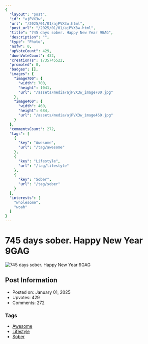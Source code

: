 ```yaml
---
{
  "layout": "post",
  "id": "ajPVX3w",
  "url": "/2025/01/01/ajPVX3w.html",
  "post_url": "/2025/01/01/ajPVX3w.html",
  "title": "745 days sober. Happy New Year 9GAG",
  "description": "",
  "type": "Photo",
  "nsfw": 0,
  "upVoteCount": 429,
  "downVoteCount": 432,
  "creationTs": 1735745522,
  "promoted": 0,
  "badges": [],
  "images": {
    "image700": {
      "width": 700,
      "height": 1041,
      "url": "/assets/media/ajPVX3w_image700.jpg"
    },
    "image460": {
      "width": 460,
      "height": 684,
      "url": "/assets/media/ajPVX3w_image460.jpg"
    }
  },
  "commentsCount": 272,
  "tags": [
    {
      "key": "Awesome",
      "url": "/tag/awesome"
    },
    {
      "key": "Lifestyle",
      "url": "/tag/lifestyle"
    },
    {
      "key": "Sober",
      "url": "/tag/sober"
    }
  ],
  "interests": [
    "wholesome",
    "woah"
  ]
}
---
```


# 745 days sober. Happy New Year 9GAG

![745 days sober. Happy New Year 9GAG](/assets/media/ajPVX3w_image700.jpg)

## Post Information

- Posted on: January 01, 2025
- Upvotes: 429
- Comments: 272

### Tags

- [Awesome](/tag/Awesome)
- [Lifestyle](/tag/Lifestyle)
- [Sober](/tag/Sober)
